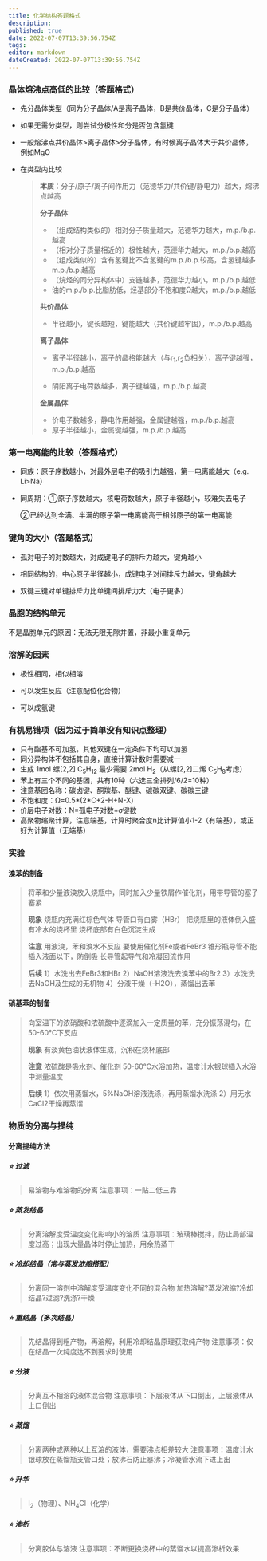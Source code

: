 ```yaml
---
title: 化学结构答题格式
description: 
published: true
date: 2022-07-07T13:39:56.754Z
tags: 
editor: markdown
dateCreated: 2022-07-07T13:39:56.754Z
---
```


### 晶体熔沸点高低的比较（答题格式）

- 先分晶体类型（同为分子晶体/A是离子晶体，B是共价晶体，C是分子晶体）

- 如果无需分类型，则尝试分极性和分是否包含氢键

- 一般熔沸点共价晶体>离子晶体>分子晶体，有时候离子晶体大于共价晶体，例如MgO

- 在类型内比较

  > **本质**：分子/原子/离子间作用力（范德华力/共价键/静电力）越大，熔沸点越高
  >
  > **分子晶体**
  >
  > - （组成结构类似的）相对分子质量越大，范德华力越大，m.p./b.p.越高
  > - （相对分子质量相近的）极性越大，范德华力越大，m.p./b.p.越高
  > - （组成类似的）含有氢键比不含氢键的m.p./b.p.较高，含氢键越多m.p./b.p.越高
  > - （烷烃的同分异构体中）支链越多，范德华力越小，m.p./b.p.越低
  > - 油的m.p./b.p.比脂肪低，烃基部分不饱和度Ω越大，m.p./b.p.越低
  >
  > **共价晶体**
  >
  > - 半径越小，键长越短，键能越大（共价键越牢固），m.p./b.p.越高
  >
  > **离子晶体**
  >
  > - 离子半径越小，离子的晶格能越大（与r<sub>1</sub>,r<sub>2</sub>负相关），离子键越强，m.p./b.p.越高
  >
  > - 阴阳离子电荷数越多，离子键越强，m.p./b.p.越高
  >
  > **金属晶体**
  >
  > - 价电子数越多，静电作用越强，金属键越强，m.p./b.p.越高
  > - 原子半径越小，金属键越强，m.p./b.p.越高

### 第一电离能的比较（答题格式）

- 同族：原子序数越小，对最外层电子的吸引力越强，第一电离能越大（e.g. Li>Na）

- 同周期：①原子序数越大，核电荷数越大，原子半径越小，较难失去电子

   ②已经达到全满、半满的原子第一电离能高于相邻原子的第一电离能

### 键角的大小（答题格式）

- 孤对电子的对数越大，对成键电子的排斥力越大，键角越小

- 相同结构的，中心原子半径越小，成键电子对间排斥力越大，键角越大

- 双键三键对单键排斥力比单键间排斥力大（电子更多）

### 晶胞的结构单元

不是晶胞单元的原因：无法无限无隙并置，非最小重复单元

### 溶解的因素

- 极性相同，相似相溶

- 可以发生反应（注意配位化合物）

- 可以成氢键

### 有机易错项（因为过于简单没有知识点整理）

- 只有酯基不可加氢，其他双键在一定条件下均可以加氢
- 同分异构体不包括其自身，直接计算计数时需要减一
- 生成 1mol 螺[2,2] C<sub>5</sub>H<sub>12</sub> 最少需要 2mol H<sub>2</sub>（从螺[2,2]二烯 C<sub>5</sub>H<sub>8</sub>考虑）
- 苯上有三个不同的基团，共有10种（六选三全排列/6/2=10种）
- 注意基团名称：碳卤键、酮羰基、醚键、碳碳双键、碳碳三键
- 不饱和度：Ω=0.5*(2*C+2-H+N-X)
- 价层电子对数：N=孤电子对数+σ键数
- 高聚物缩聚计算，注意端基，计算时聚合度n比计算值小1-2（有端基），或正好为计算值（无端基）

### 实验

#### 溴苯的制备

> 将苯和少量液溴放入烧瓶中，同时加入少量铁屑作催化剂，用带导管的塞子塞紧
>
> **现象** 烧瓶内充满红棕色气体
> 		导管口有白雾（HBr）
> 		把烧瓶里的液体倒入盛有冷水的烧杯里
> 		烧杯底部有白色沉淀生成
>
> **注意** 用液溴，苯和溴水不反应
> 		要使用催化剂Fe或者FeBr3
> 		锥形瓶导管不能插入液面以下，防倒吸
> 		长导管起导气和冷凝回流作用
>
> **后续** 1）水洗出去FeBr3和HBr
> 		2）NaOH溶液洗去溴苯中的Br2
> 		3）水洗洗去NaOH及生成的无机物
> 		4）分液干燥（-H2O），蒸馏出去苯

#### 硝基苯的制备

> 向室温下的浓硝酸和浓硫酸中逐滴加入一定质量的苯，充分振荡混匀，在50-60℃下反应
>
> **现象** 有淡黄色油状液体生成，沉积在烧杯底部
>
> **注意** 浓硫酸是吸水剂、催化剂
> 		50-60℃水浴加热，温度计水银球插入水浴中测量温度
>
> **后续** 1）依次用蒸馏水，5%NaOH溶液洗涤，再用蒸馏水洗涤
> 		2）用无水CaCl2干燥再蒸馏

### 物质的分离与提纯

#### 分离提纯方法

##### ⭐ 过滤 

> 易溶物与难溶物的分离
> 注意事项：一贴二低三靠

##### ⭐ 蒸发结晶

> 分离溶解度受温度变化影响小的溶质
> 注意事项：玻璃棒搅拌，防止局部温度过高；出现大量晶体时停止加热，用余热蒸干

##### ⭐ 冷却结晶（常与蒸发浓缩搭配）

> 分离同一溶剂中溶解度受温度变化不同的混合物
> 加热溶解?蒸发浓缩?冷却结晶?过滤?洗涤?干燥

##### ⭐ 重结晶（多次结晶）

> 先结晶得到粗产物，再溶解，利用冷却结晶原理获取纯产物
> 注意事项：仅在结晶一次纯度达不到要求时使用

##### ⭐ 分液

> 分离互不相溶的液体混合物
> 注意事项：下层液体从下口倒出，上层液体从上口倒出

##### ⭐ 蒸馏

> 分离两种或两种以上互溶的液体，需要沸点相差较大
> 注意事项：温度计水银球放在蒸馏瓶支管口处；放沸石防止暴沸；冷凝管水流下进上出

##### ⭐ 升华

> I<sub>2</sub>（物理）、NH<sub>4</sub>Cl（化学）

##### ⭐ 渗析

> 分离胶体与溶液
> 注意事项：不断更换烧杯中的蒸馏水以提高渗析效果